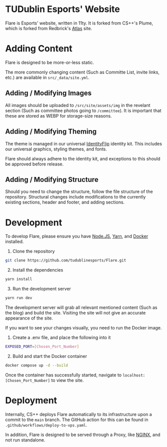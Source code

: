 # TUDublin Esports' Website
Flare is Esports' website, written in 11ty.
It is forked from CS++'s Plume, which is forked from Redbrick's [Atlas](https://github.com/redbrick/atlas) site.

# Adding Content
Flare is designed to be more-or-less static.

The more commonly changing content (Such as Committe List, invite links, etc.) are available in `src/_data/site.yml`.

## Adding / Modifying Images
All images should be uploaded to `/src/site/assets/img` in the revelant section (Such as committee photos going to `/committee`). It is important that these are stored as WEBP for storage-size reasons.

## Adding / Modifying Theming
The theme is managed in our universal [IdentityFlip](https://github.com/tudublinesports/IdentityFlip) identity kit.
This includes our universal graphics, styling themes, and fonts.

Flare should always adhere to the identity kit, and exceptions to this should be approved before release.

## Adding / Modifying Structure
Should you need to change the structure, follow the file structure of the repository. Structural changes include modifications to the currently existing sections, header and footer, and adding sections.

# Development
To develop Flare, please ensure you have [Node.JS](https://nodejs.org/), [Yarn](https://yarnpkg.com/), and [Docker](https://www.docker.com/) installed.

1. Clone the repository
```bash
git clone https://github.com/tudublinesports/Flare.git
```

2. Install the dependencies
```bash
yarn install
```

3. Run the development server
```bash
yarn run dev
```

The development server will grab all relevant mentioned content (Such as the blog) and build the site. Visiting the site will not give an accurate appearance of the site.

If you want to see your changes visually, you need to run the Docker image.

1. Create a .env file, and place the following into it
```bash
EXPOSED_PORT=[Chosen_Port_Number]
```

2. Build and start the Docker container
```bash
docker compose up -d --build
```

Once the container has successfully started, navigate to `localhost:[Chosen_Port_Number]` to view the site.

# Deployment
Internally, CS++ deploys Flare automatically to its infrastructure upon a commit to the `main` branch. The GitHub action for this can be found in `.github/workflows/deploy-to-vps.yaml`.

In addition, Flare is designed to be served through a Proxy, like [NGINX](https://nginx.org/), and not run standalone.
